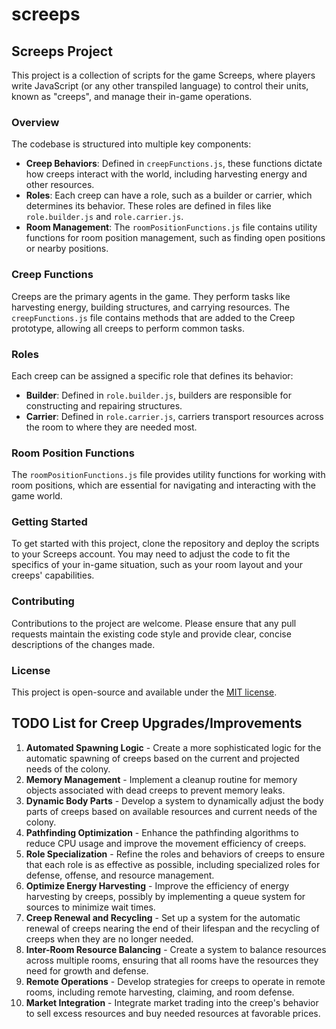 # screeps
## Screeps Project

This project is a collection of scripts for the game Screeps, where players write JavaScript (or any other transpiled language) to control their units, known as "creeps", and manage their in-game operations.

### Overview

The codebase is structured into multiple key components:

- **Creep Behaviors**: Defined in `creepFunctions.js`, these functions dictate how creeps interact with the world, including harvesting energy and other resources.
- **Roles**: Each creep can have a role, such as a builder or carrier, which determines its behavior. These roles are defined in files like `role.builder.js` and `role.carrier.js`.
- **Room Management**: The `roomPositionFunctions.js` file contains utility functions for room position management, such as finding open positions or nearby positions.

### Creep Functions

Creeps are the primary agents in the game. They perform tasks like harvesting energy, building structures, and carrying resources. The `creepFunctions.js` file contains methods that are added to the Creep prototype, allowing all creeps to perform common tasks.

### Roles

Each creep can be assigned a specific role that defines its behavior:

- **Builder**: Defined in `role.builder.js`, builders are responsible for constructing and repairing structures.
- **Carrier**: Defined in `role.carrier.js`, carriers transport resources across the room to where they are needed most.

### Room Position Functions

The `roomPositionFunctions.js` file provides utility functions for working with room positions, which are essential for navigating and interacting with the game world.

### Getting Started

To get started with this project, clone the repository and deploy the scripts to your Screeps account. You may need to adjust the code to fit the specifics of your in-game situation, such as your room layout and your creeps' capabilities.

### Contributing

Contributions to the project are welcome. Please ensure that any pull requests maintain the existing code style and provide clear, concise descriptions of the changes made.

### License

This project is open-source and available under the [MIT license](LICENSE).

## TODO List for Creep Upgrades/Improvements

1. **Automated Spawning Logic** - Create a more sophisticated logic for the automatic spawning of creeps based on the current and projected needs of the colony.
2. **Memory Management** - Implement a cleanup routine for memory objects associated with dead creeps to prevent memory leaks.
3. **Dynamic Body Parts** - Develop a system to dynamically adjust the body parts of creeps based on available resources and current needs of the colony.
4. **Pathfinding Optimization** - Enhance the pathfinding algorithms to reduce CPU usage and improve the movement efficiency of creeps.
5. **Role Specialization** - Refine the roles and behaviors of creeps to ensure that each role is as effective as possible, including specialized roles for defense, offense, and resource management.
6. **Optimize Energy Harvesting** - Improve the efficiency of energy harvesting by creeps, possibly by implementing a queue system for sources to minimize wait times.
7. **Creep Renewal and Recycling** - Set up a system for the automatic renewal of creeps nearing the end of their lifespan and the recycling of creeps when they are no longer needed.
8. **Inter-Room Resource Balancing** - Create a system to balance resources across multiple rooms, ensuring that all rooms have the resources they need for growth and defense.
9. **Remote Operations** - Develop strategies for creeps to operate in remote rooms, including remote harvesting, claiming, and room defense.
10. **Market Integration** - Integrate market trading into the creep's behavior to sell excess resources and buy needed resources at favorable prices.
